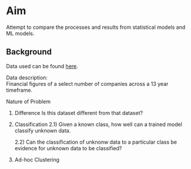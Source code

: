 # Aim
Attempt to compare the processes and results from statistical models and ML models.

## Background
Data used can be found [here](https://github.com/mcsw311093/web_scraping_sec). 

Data description: </br> 
Financial figures of a select number of companies across a 13 year timeframe. </br> 

Nature of Problem
1) Difference 
    Is this dataset different from that dataset?
    
2) Classification
    2.1) Given a known class, how well can a trained model classify unknown data.
    
    2.2) Can the classification of unknonw data to a particular class be evidence for unknown data to be classified?
    
3) Ad-hoc Clustering
